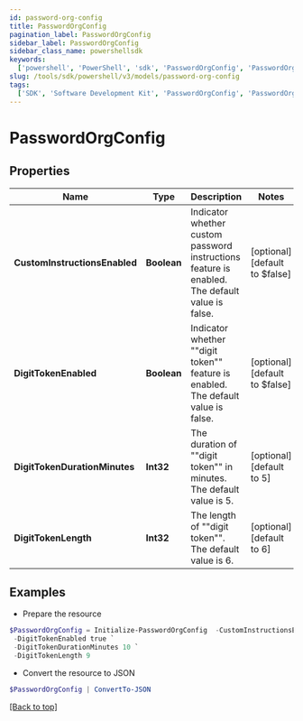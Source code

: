 ```yaml
---
id: password-org-config
title: PasswordOrgConfig
pagination_label: PasswordOrgConfig
sidebar_label: PasswordOrgConfig
sidebar_class_name: powershellsdk
keywords:
  ['powershell', 'PowerShell', 'sdk', 'PasswordOrgConfig', 'PasswordOrgConfig']
slug: /tools/sdk/powershell/v3/models/password-org-config
tags:
  ['SDK', 'Software Development Kit', 'PasswordOrgConfig', 'PasswordOrgConfig']
---
```


# PasswordOrgConfig

## Properties

| Name | Type | Description | Notes |
| --- | --- | --- | --- |
| **CustomInstructionsEnabled** | **Boolean** | Indicator whether custom password instructions feature is enabled. The default value is false. | [optional] [default to $false] |
| **DigitTokenEnabled** | **Boolean** | Indicator whether ""digit token"" feature is enabled. The default value is false. | [optional] [default to $false] |
| **DigitTokenDurationMinutes** | **Int32** | The duration of ""digit token"" in minutes. The default value is 5. | [optional] [default to 5] |
| **DigitTokenLength** | **Int32** | The length of ""digit token"". The default value is 6. | [optional] [default to 6] |

## Examples

- Prepare the resource

```powershell
$PasswordOrgConfig = Initialize-PasswordOrgConfig  -CustomInstructionsEnabled true `
 -DigitTokenEnabled true `
 -DigitTokenDurationMinutes 10 `
 -DigitTokenLength 9
```

- Convert the resource to JSON

```powershell
$PasswordOrgConfig | ConvertTo-JSON
```

[[Back to top]](#)
